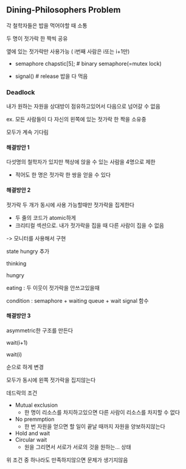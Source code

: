 ## Dining-Philosophers Problem

각 철학자들은 밥을 먹어야할 때 소통

두 명이 젓가락 한 짝씩 공유

옆에 있는 젓가락만 사용가능 ( i번째 사람은 i또는 i+1만)



* semaphore chapstic[5]; # binary semaphore(=mutex lock)

* signal()  # release 밥을 다 먹음



### Deadlock

내가 원하는 자원을 상대방이 점유하고있어서 다음으로 넘어갈 수 없음

ex. 모든 사람들이 다 자신의 왼쪽에 있는 젓가락 한 짝을 소유중

모두가 계속 기다림

#### 해결방안 1

다섯명의 철학자가 있지만 책상에 앉을 수 있는 사람을 4명으로 제한

* 적어도 한 명은 젓가락 한 쌍을 얻을 수 있다



#### 해결방안 2

젓가락 두 개가 동시에 사용 가능할때만 젓가락을 집게한다

* 두 줄의 코드가 atomic하게 
* 크리티컬 섹션으로. 내가 젓가락을 집을 때 다른 사람이 집을 수 없음

-> 모니터를 사용해서 구현

state hungry 추가

thinking

hungry

eating : 두 이웃이 젓가락을 안쓰고있을때



condition : semaphore + waiting queue + wait signal 함수



#### 해결방안 3

asymmetric한 구조를 만든다

wait(i+1)

wait(i)

순으로 하게 변경

모두가 동시에 왼쪽 젓가락을 집지않는다





데드락의 조건

* Mutual exclusion
  * 한 명이 리소스를 차지하고있으면 다른 사람이 리소스를 차지할 수 없다
* No premmption
  * 한 번 자원을 얻으면 할 일이 끝날 때까지 자원을 양보하지않는다
* Hold and wait
* Circular wait
  * 원을 그리면서 서로가 서로의 것을 원하는... 상태

위 조건 중 하나라도 만족하지않으면 문제가 생기지않음